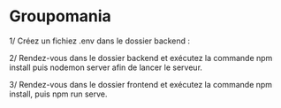 # Groupomania

1/ Créez un fichiez .env dans le dossier backend :

2/ Rendez-vous dans le dossier backend et exécutez la commande npm install puis nodemon server afin de lancer le serveur.

3/ Rendez-vous dans le dossier frontend et exécutez la commande npm install, puis npm run serve.
